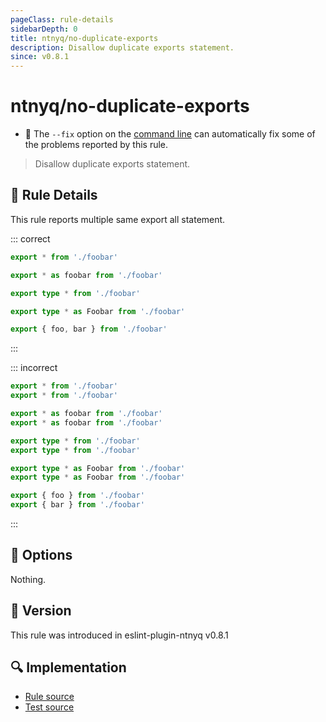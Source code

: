 ```yaml
---
pageClass: rule-details
sidebarDepth: 0
title: ntnyq/no-duplicate-exports
description: Disallow duplicate exports statement.
since: v0.8.1
---
```


# ntnyq/no-duplicate-exports

- :wrench: The `--fix` option on the [command line](https://eslint.org/docs/user-guide/command-line-interface#fixing-problems) can automatically fix some of the problems reported by this rule.

> Disallow duplicate exports statement.

## :book: Rule Details

This rule reports multiple same export all statement.

::: correct

```ts eslint-check
export * from './foobar'

export * as foobar from './foobar'

export type * from './foobar'

export type * as Foobar from './foobar'

export { foo, bar } from './foobar'
```

:::

::: incorrect

```ts eslint-check
export * from './foobar'
export * from './foobar'

export * as foobar from './foobar'
export * as foobar from './foobar'

export type * from './foobar'
export type * from './foobar'

export type * as Foobar from './foobar'
export type * as Foobar from './foobar'

export { foo } from './foobar'
export { bar } from './foobar'
```

:::

## :wrench: Options

Nothing.

## :rocket: Version

This rule was introduced in eslint-plugin-ntnyq v0.8.1

## :mag: Implementation

- [Rule source](https://github.com/ntnyq/eslint-plugin-ntnyq/blob/main/src/rules/no-duplicate-exports.ts)
- [Test source](https://github.com/ntnyq/eslint-plugin-ntnyq/blob/main/src/rules/no-duplicate-exports.test.ts)
